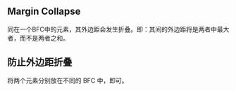 ## Margin Collapse

同在一个BFC中的元素，其外边距会发生折叠。即：其间的外边距将是两者中最大者，而不是两者之和。

## 防止外边距折叠

将两个元素分别放在不同的 BFC 中，即可。
